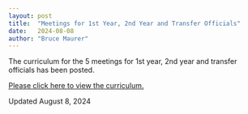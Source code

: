 ```yaml
---
layout: post
title:  "Meetings for 1st Year, 2nd Year and Transfer Officials"
date:   2024-08-08
author: "Bruce Maurer"
---
```


The curriculum for the 5 meetings for 1st year, 2nd year and transfer officials has been posted.

[Please click here to view the curriculum.](https://storage.googleapis.com/ohsaa-websites/bulletins/2024/2024-meetings-for-1st-2nd-transfer-officials.pdf)

Updated August 8, 2024

